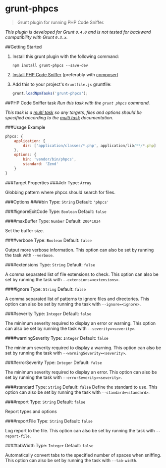 # grunt-phpcs

> Grunt plugin for running PHP Code Sniffer.

_This plugin is developed for Grunt `0.4.0` and is not tested for backward compatibility with Grunt `0.3.x`._

##Getting Started
1. Install this grunt plugin with the following command:

	```shell
	npm install grunt-phpcs --save-dev
	```


2. [Install PHP Code Sniffer](https://github.com/squizlabs/PHP_CodeSniffer#installation) (preferably with [composer](https://github.com/composer/composer))
3. Add this to your project's `Gruntfile.js` gruntfile:

	```js
	grunt.loadNpmTasks('grunt-phpcs');
	```


##PHP Code Sniffer task
_Run this task with the `grunt phpcs` command._

_This task is a [multi task][] so any targets, files and options should be specified according to the [multi task][] documentation._

[multi task]: https://github.com/gruntjs/grunt/wiki/Configuring-tasks


###Usage Example

```js
phpcs: {
	application: {
		dir: ['application/classes/*.php', application/lib/**/*.php]
	},
	options: {
		bin: 'vendor/bin/phpcs',
		standard: 'Zend'
	}
}
```

###Target Properties
####dir
Type: `Array`

Globbing pattern where phpcs should search for files.

###Options
####bin
Type: `String`  Default: `'phpcs'`

####ignoreExitCode
Type: `Boolean` Default: `false`

####maxBuffer
Type: `Number` Default: `200*1024`

Set the buffer size.

####verbose
Type: `Boolean` Default: `false`

Output more verbose information. This option can also be set by running the task with `--verbose`.

####extensions
Type: `String` Default: `false`

A comma separated list of file extensions to check. This option can also be set by running the task with `--extensions=<extensions>`.

####ignore
Type: `String` Default: `false`

A comma separated list of patterns to ignore files and directories. This option can also be set by running the task with `--ignore=<ignore>`.

####severity
Type: `Integer` Default: `false`

The minimum severity required to display an error or warning. This option can also be set by running the task with `--severity=<severity>`.

####warningSeverity
Type: `Integer` Default: `false`

The minimum severity required to display a warning. This option can also be set by running the task with `--warningSeverity=<severity>`.

####errorSeverity
Type: `Integer` Default: `false`

The minimum severity required to display an error. This option can also be set by running the task with `--errorSeverity=<severity>`.

####standard
Type: `String`  Default: `false`
Define the standard to use. This option can also be set by running the task with `--standard=<standard>`.

####report
Type: `String` Default: `false`

Report types and options

####reportFile
Type: `String` Default: `false`

Log report to the file. This option can also be set by running the task with `--report-file`.

####tabWidth
Type: `Integer` Default: `false`

Automatically convert tabs to the specified number of
spaces when sniffing. This option can also be set by running the task with `--tab-width`.
